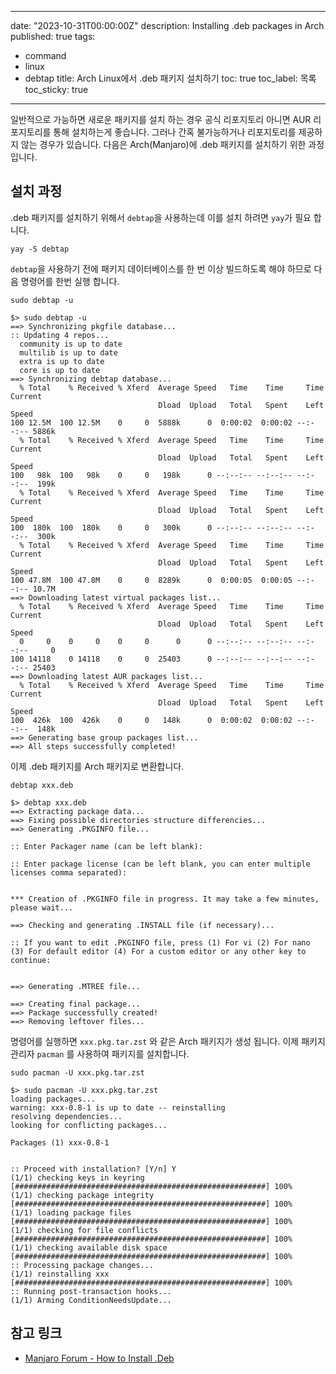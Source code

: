 ---
date: "2023-10-31T00:00:00Z"
description: Installing .deb packages in Arch
published: true
tags:
- command
- linux
- debtap
title: Arch Linux에서 .deb 패키지 설치하기
toc: true
toc_label: 목록
toc_sticky: true
----

일반적으로 가능하면 새로운 패키지를 설치 하는 경우 공식 리포지토리 아니면 AUR 리포지토리를 통해 설치하는게 좋습니다.
그러나 간혹 불가능하거나 리포지토리를 제공하지 않는 경우가 있습니다.
다음은 Arch(Manjaro)에 .deb 패키지를 설치하기 위한 과정 입니다.


## 설치 과정

.deb 패키지를 설치하기 위해서 `debtap`을 사용하는데 이를 설치 하려면 `yay`가 필요 합니다.

`yay -S debtap`

`debtap`을 사용하기 전에 패키지 데이터베이스를 한 번 이상 빌드하도록 해야 하므로 다음 명령어를 한번 실행 합니다.

`sudo debtap -u`

```
$> sudo debtap -u
==> Synchronizing pkgfile database...
:: Updating 4 repos...
  community is up to date
  multilib is up to date
  extra is up to date
  core is up to date
==> Synchronizing debtap database...
  % Total    % Received % Xferd  Average Speed   Time    Time     Time  Current
                                 Dload  Upload   Total   Spent    Left  Speed
100 12.5M  100 12.5M    0     0  5888k      0  0:00:02  0:00:02 --:--:-- 5886k
  % Total    % Received % Xferd  Average Speed   Time    Time     Time  Current
                                 Dload  Upload   Total   Spent    Left  Speed
100   98k  100   98k    0     0   198k      0 --:--:-- --:--:-- --:--:--  199k
  % Total    % Received % Xferd  Average Speed   Time    Time     Time  Current
                                 Dload  Upload   Total   Spent    Left  Speed
100  180k  100  180k    0     0   300k      0 --:--:-- --:--:-- --:--:--  300k
  % Total    % Received % Xferd  Average Speed   Time    Time     Time  Current
                                 Dload  Upload   Total   Spent    Left  Speed
100 47.8M  100 47.8M    0     0  8289k      0  0:00:05  0:00:05 --:--:-- 10.7M
==> Downloading latest virtual packages list...
  % Total    % Received % Xferd  Average Speed   Time    Time     Time  Current
                                 Dload  Upload   Total   Spent    Left  Speed
  0     0    0     0    0     0      0      0 --:--:-- --:--:-- --:--:--     0
100 14118    0 14118    0     0  25403      0 --:--:-- --:--:-- --:--:-- 25403
==> Downloading latest AUR packages list...
  % Total    % Received % Xferd  Average Speed   Time    Time     Time  Current
                                 Dload  Upload   Total   Spent    Left  Speed
100  426k  100  426k    0     0   148k      0  0:00:02  0:00:02 --:--:--  148k
==> Generating base group packages list...
==> All steps successfully completed!
```

이제 .deb 패키지를 Arch 패키지로 변환합니다.

`debtap xxx.deb`

```shell
$> debtap xxx.deb
==> Extracting package data...
==> Fixing possible directories structure differencies...
==> Generating .PKGINFO file...

:: Enter Packager name (can be left blank):

:: Enter package license (can be left blank, you can enter multiple licenses comma separated):


*** Creation of .PKGINFO file in progress. It may take a few minutes, please wait...

==> Checking and generating .INSTALL file (if necessary)...

:: If you want to edit .PKGINFO file, press (1) For vi (2) For nano (3) For default editor (4) For a custom editor or any other key to continue:


==> Generating .MTREE file...

==> Creating final package...
==> Package successfully created!
==> Removing leftover files...
```

명령어를 실행하면 `xxx.pkg.tar.zst` 와 같은 Arch 패키지가 생성 됩니다.
이제 패키지 관리자 `pacman` 를 사용하여 패키지를 설치합니다.

`sudo pacman -U xxx.pkg.tar.zst`

```shell
$> sudo pacman -U xxx.pkg.tar.zst
loading packages...
warning: xxx-0.8-1 is up to date -- reinstalling
resolving dependencies...
looking for conflicting packages...

Packages (1) xxx-0.8-1


:: Proceed with installation? [Y/n] Y
(1/1) checking keys in keyring                                                                 [########################################################] 100%
(1/1) checking package integrity                                                               [########################################################] 100%
(1/1) loading package files                                                                    [########################################################] 100%
(1/1) checking for file conflicts                                                              [########################################################] 100%
(1/1) checking available disk space                                                            [########################################################] 100%
:: Processing package changes...
(1/1) reinstalling xxx                                                                         [########################################################] 100%
:: Running post-transaction hooks...
(1/1) Arming ConditionNeedsUpdate...
```


## 참고 링크

 - [Manjaro Forum - How to Install .Deb](https://forum.manjaro.org/t/how-to-install-deb/34452 "How to Install .Deb")

